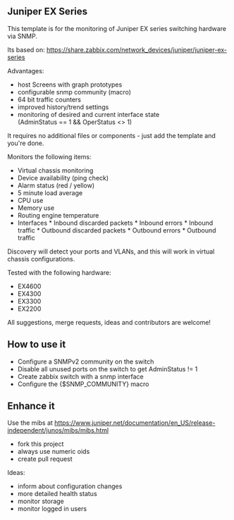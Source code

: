 
Juniper EX Series
-------------------

This template is for the monitoring of Juniper EX series switching hardware via SNMP.

Its based on: https://share.zabbix.com/network_devices/juniper/juniper-ex-series

Advantages:
- host Screens with graph prototypes
- configurable snmp community (macro)
- 64 bit traffic counters
- improved history/trend settings
- monitoring of desired and current interface state<BR>
  (AdminStatus == 1 && OperStatus <> 1)

It requires no additional files or components - just add the template and you're done.

Monitors the following items:

* Virtual chassis monitoring
* Device availability (ping check)
* Alarm status (red / yellow)
* 5 minute load average
* CPU use
* Memory use
 * Routing engine temperature
 * Interfaces
		* Inbound discarded packets
		* Inbound errors
		* Inbound traffic
		* Outbound discarded packets
		* Outbound errors
		* Outbound traffic

Discovery will detect your ports and VLANs, and this will work in virtual chassis configurations.

Tested with the following hardware:

* EX4600
* EX4300
* EX3300
* EX2200


All suggestions, merge requests, ideas and contributors are welcome!

How to use it
--------------

  * Configure a SNMPv2 community on the switch
  * Disable all unused ports on the switch to get AdminStatus != 1
  * Create zabbix switch with a snmp interface
  * Configure the {$SNMP_COMMUNITY} macro

Enhance it
----------

Use the mibs at https://www.juniper.net/documentation/en_US/release-independent/junos/mibs/mibs.html

- fork this project
- always use numeric oids
- create pull request

Ideas:

- inform about configuration changes
- more detailed health status
- monitor storage
- monitor logged in users
